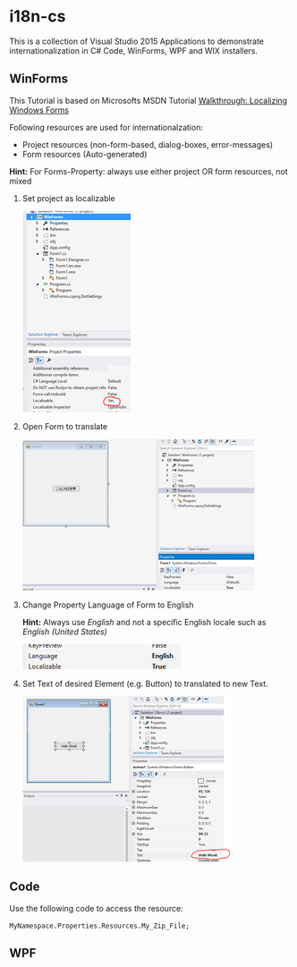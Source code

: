 # i18n-cs
This is a collection of Visual Studio 2015 Applications to demonstrate internationalization in C# Code, WinForms, WPF and WIX installers.

## WinForms
This Tutorial is based on Microsofts MSDN Tutorial [Walkthrough: Localizing Windows Forms](https://msdn.microsoft.com/en-us/library/y99d1cd3(v=vs.100).aspx)

Following resources are used for internationalzation:

* Project resources (non-form-based, dialog-boxes, error-messages)
* Form resources (Auto-generated)

**Hint:** For Forms-Property: always use either project OR form resources, not mixed

1. Set project as localizable

	![Set localizable](tutorial_img/1_enablei18n.png)

2. Open Form to translate

	![Set localizable](tutorial_img/1_formDefaultLanguage.png)

3. Change Property Language of Form to English

	**Hint:** Always use _English_ and not a specific English locale such as _English (United States)_

	![Set localizable](tutorial_img/1_formEnglish.png)

4. Set Text of desired Element (e.g. Button) to translated to new Text.

	![Set localizable](tutorial_img/1_formEnglishTextEdited.png)


## Code

Use the following code to access the resource:

	MyNamespace.Properties.Resources.My_Zip_File;
	
## WPF